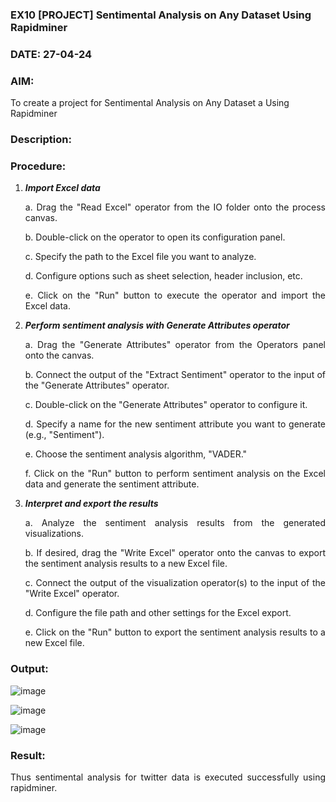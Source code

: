 ### EX10 [PROJECT] Sentimental Analysis on Any Dataset Using Rapidminer
### DATE: 27-04-24
### AIM: 
To create a project for Sentimental Analysis on Any Dataset a Using Rapidminer

### Description: 
<div align = "justify">

### Procedure:
1) ***Import Excel data***
    <p>a. Drag the "Read Excel" operator from the IO folder onto the process canvas.
    <p>b. Double-click on the operator to open its configuration panel.
    <p>c. Specify the path to the Excel file you want to analyze.
    <p>d. Configure options such as sheet selection, header inclusion, etc.
    <p>e. Click on the "Run" button to execute the operator and import the Excel data.
2) ***Perform sentiment analysis with Generate Attributes operator***
    <p>a. Drag the "Generate Attributes" operator from the Operators panel onto the canvas.
    <p>b. Connect the output of the "Extract Sentiment" operator to the input of the "Generate Attributes" operator.
    <p>c. Double-click on the "Generate Attributes" operator to configure it.
    <p>d. Specify a name for the new sentiment attribute you want to generate (e.g., "Sentiment").
    <p>e. Choose the sentiment analysis algorithm, "VADER."
    <p>f. Click on the "Run" button to perform sentiment analysis on the Excel data and generate the sentiment attribute.
3) ***Interpret and export the results***
    <p>a. Analyze the sentiment analysis results from the generated visualizations.
    <p>b. If desired, drag the "Write Excel" operator onto the canvas to export the sentiment analysis results to a new Excel file.
    <p>c. Connect the output of the visualization operator(s) to the input of the "Write Excel" operator.
    <p>d. Configure the file path and other settings for the Excel export.
    <p>e. Click on the "Run" button to export the sentiment analysis results to a new Excel file.

### Output:
![image](https://github.com/Yamunaasri/WDM_EXP10/assets/115707860/16106526-a58c-4055-a58d-6590bed2dde5)

![image](https://github.com/Yamunaasri/WDM_EXP10/assets/115707860/5ce09f1c-f45c-469b-934d-060cb93e6696)

![image](https://github.com/Yamunaasri/WDM_EXP10/assets/115707860/0aa5fe4d-9e78-4c25-bf94-a96a63b32387)

### Result:
Thus sentimental analysis for twitter data is executed successfully using rapidminer.
